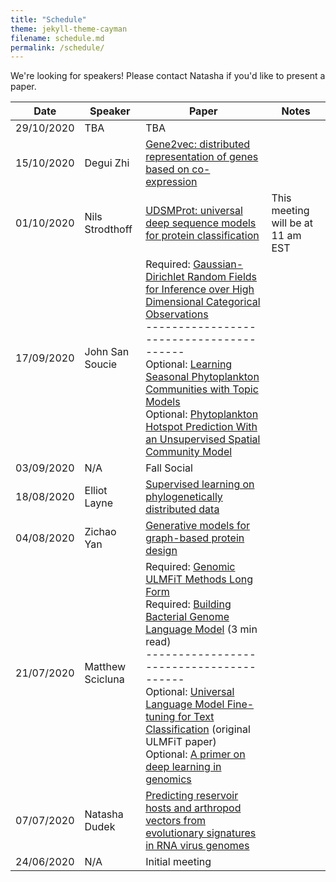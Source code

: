 ```yaml
---
title: "Schedule"
theme: jekyll-theme-cayman
filename: schedule.md
permalink: /schedule/
--- 
```


We're looking for speakers! Please contact Natasha if you'd like to present a paper.

Date | Speaker | Paper | Notes
------------ | -------------------------- | ------------------------------------------------------------------ | ---------------------------------
29/10/2020 | TBA | TBA | 
15/10/2020 | Degui Zhi | [Gene2vec: distributed representation of genes based on co-expression](https://bmcgenomics.biomedcentral.com/articles/10.1186/s12864-018-5370-x) | 
01/10/2020 | Nils Strodthoff | [UDSMProt: universal deep sequence models for protein classification](https://academic.oup.com/bioinformatics/article/36/8/2401/5698270) | This meeting will be at 11 am EST 
17/09/2020 | John San Soucie | Required: [Gaussian-Dirichlet Random Fields for Inference over High Dimensional Categorical Observations](https://arxiv.org/pdf/2003.12120.pdf) <br/> ---------------------------------------- <br/> Optional: [Learning Seasonal Phytoplankton Communities with Topic Models](https://arxiv.org/pdf/1711.09013.pdf) <br/> Optional: [Phytoplankton Hotspot Prediction With an Unsupervised Spatial Community Model](https://arxiv.org/pdf/1703.07309.pdf) | 
03/09/2020 | N/A | Fall Social |
18/08/2020 | Elliot Layne | [Supervised learning on phylogenetically distributed data](https://drive.google.com/file/d/1FcZsD5vUQg36vhFX9Jo9sGilXtZMir-z/view?usp=sharing) |
04/08/2020 | Zichao Yan | [Generative models for graph-based protein design](https://papers.nips.cc/paper/9711-generative-models-for-graph-based-protein-design.pdf) |
21/07/2020 | Matthew Scicluna | Required: [Genomic ULMFiT Methods Long Form](https://github.com/kheyer/Genomic-ULMFiT/blob/master/Methods/Methods%20Long%20Form.ipynb) <br/> Required: [Building Bacterial Genome Language Model](https://medium.com/@sergemankovski/building-bacterial-genome-language-model-8ece31ebdbf5) (3 min read) <br/> ---------------------------------------- <br/> Optional: [Universal Language Model Fine-tuning for Text Classification](https://arxiv.org/pdf/1801.06146.pdf) (original ULMFiT paper) <br/> Optional: [A primer on deep learning in genomics](https://www.nature.com/articles/s41588-018-0295-5) | 
07/07/2020 | Natasha Dudek | [Predicting reservoir hosts and arthropod vectors from evolutionary signatures in RNA virus genomes](https://science.sciencemag.org/content/362/6414/577) |
24/06/2020 | N/A | Initial meeting |
